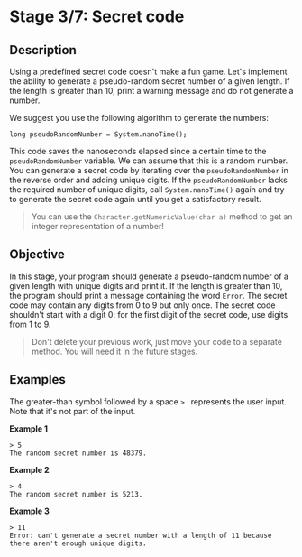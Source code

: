 # Stage 3/7: Secret code
## Description
Using a predefined secret code doesn't make a fun game. Let's implement the ability to generate a pseudo-random secret number of a given length. If the length is greater than 10, print a warning message and do not generate a number.

We suggest you use the following algorithm to generate the numbers:
```
long pseudoRandomNumber = System.nanoTime();
```
This code saves the nanoseconds elapsed since a certain time to the `pseudoRandomNumber` variable. We can assume that this is a random number. You can generate a secret code by iterating over the `pseudoRandomNumber` in the reverse order and adding unique digits. If the `pseudoRandomNumber` lacks the required number of unique digits, call `System.nanoTime()` again and try to generate the secret code again until you get a satisfactory result.

> You can use the `Character.getNumericValue(char a)` method to get an integer representation of a number!

## Objective
In this stage, your program should generate a pseudo-random number of a given length with unique digits and print it. If the length is greater than 10, the program should print a message containing the word `Error`. The secret code may contain any digits from 0 to 9 but only once. The secret code shouldn't start with a digit 0: for the first digit of the secret code, use digits from 1 to 9.

> Don't delete your previous work, just move your code to a separate method. You will need it in the future stages.

## Examples
The greater-than symbol followed by a space `> ` represents the user input. Note that it's not part of the input.

<b>Example 1</b>
```
> 5
The random secret number is 48379.
```

<b>Example 2</b>
```
> 4
The random secret number is 5213.
```

<b>Example 3</b>
```
> 11
Error: can't generate a secret number with a length of 11 because there aren't enough unique digits.
```
